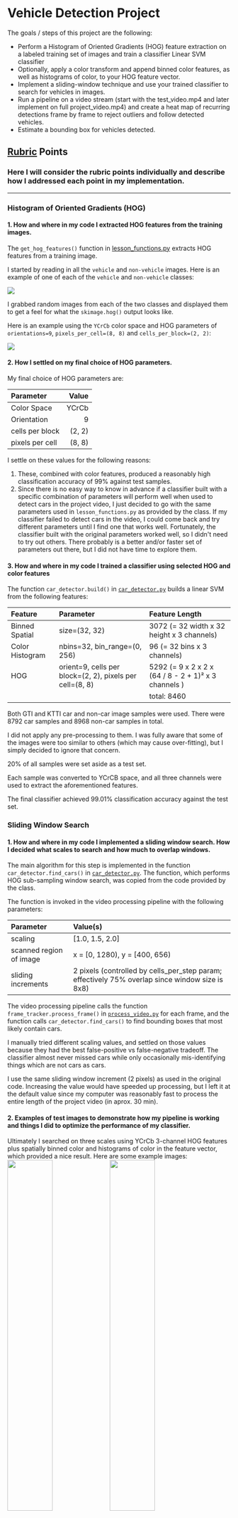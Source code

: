 # Vehicle Detection Project

The goals / steps of this project are the following:

* Perform a Histogram of Oriented Gradients (HOG) feature extraction on a labeled training set of images and train a classifier Linear SVM classifier
* Optionally, apply a color transform and append binned color features, as well as histograms of color, to your HOG feature vector. 
* Implement a sliding-window technique and use your trained classifier to search for vehicles in images.
* Run a pipeline on a video stream (start with the test_video.mp4 and later implement on full project_video.mp4) and create a heat map of recurring detections frame by frame to reject outliers and follow detected vehicles.
* Estimate a bounding box for vehicles detected.

## [Rubric](https://review.udacity.com/#!/rubrics/513/view) Points
### Here I will consider the rubric points individually and describe how I addressed each point in my implementation.  

---
### Histogram of Oriented Gradients (HOG)

#### 1. How and where in my code I extracted HOG features from the training images.

The `get_hog_features()` function in [lesson_functions.py](./lession_functions.py) extracts HOG features from a training image.

I started by reading in all the `vehicle` and `non-vehicle` images.  Here is an example of one of each of the `vehicle` and `non-vehicle` classes:

<img src="./examples/car_not_car.png">

I grabbed random images from each of the two classes and displayed them to get a feel for what the `skimage.hog()` output looks like.

Here is an example using the `YCrCb` color space and HOG parameters of `orientations=9`, `pixels_per_cell=(8, 8)` and `cells_per_block=(2, 2)`:

<img src="./examples/HOG_example.png">

#### 2. How I settled on my final choice of HOG parameters.

My final choice of HOG parameters are:

| Parameter | Value |
|:----------|------:|
|Color Space | YCrCb |
|Orientation|9      |
|cells per block| (2, 2) |
|pixels per cell| (8, 8) |

I settle on these values for the following reasons:

1. These, combined with color features,  produced a reasonably high classification accuracy of 99% against test samples.
1. Since there is no easy way to know in advance if a classifier built with a specific combination of parameters will perform well when used to detect cars in the project video, I just decided to go with the same parameters used in `lesson_functions.py` as provided by the class. If my classifier failed to detect cars in the video, I could come back and try different parameters until I find one that works well.  Fortunately, the classifier built with the original parameters worked well, so I didn't need to try out others. There probably is a better and/or faster set of parameters out there, but I did not have time to explore them.

#### 3. How and where in my code I trained a classifier using selected HOG and color features

The function `car_detector.build()` in [`car_detector.py`](./car_detector.py) builds a linear SVM from the following features:

| Feature | Parameter | Feature Length |
|:----------|:------|:-----|
|Binned Spatial| size=(32, 32)   | 3072 (= 32 width x 32 height x 3 channels) |
|Color Histogram| nbins=32, bin_range=(0, 256) | 96 (= 32 bins x 3 channels) |
|HOG| orient=9, cells per block=(2, 2), pixels per cell=(8, 8)| 5292 (= 9 x 2 x 2 x (64 / 8 - 2 + 1)²  x 3 channels )
|           |       | total: 8460|

Both GTI and KTTI car and non-car image samples were used. There were 8792 car samples and 8968 non-car samples in total.

I did not apply any pre-processing to them. I was fully aware that some of the images were too similar to others (which may cause over-fitting), but I simply decided to ignore that concern.

20% of all samples were set aside as a test set. 

Each sample was converted to YCrCB space, and all three channels were used to extract the aforementioned features.

The final classifier achieved 99.01% classification accuracy against the test set.

### Sliding Window Search

#### 1. How and where in my code I implemented a sliding window search.  How I decided what scales to search and how much to overlap windows.

The main algorithm for this step is implemented in the function `car_detector.find_cars()` in [`car_detector.py`](./car_detector.py). The function, which performs HOG sub-sampling window search, was copied from the code provided by the class.

The function is invoked in the video processing pipeline with the following parameters:

| Parameter | Value(s) |
|:----------|:------|
| scaling | [1.0, 1.5, 2.0] |
| scanned region of image | x = [0, 1280), y = [400, 656) |
| sliding increments | 2 pixels (controlled by cells_per_step param; effectively 75% overlap since window size is 8x8) |

The video processing pipeline calls the function `frame_tracker.process_frame()` in [`process_video.py`](./process_video.py) for each frame, and the function calls `car_detector.find_cars()` to find bounding boxes that most likely contain cars.

I manually tried different scaling values, and settled on those values because they had the best false-positive vs false-negative tradeoff. The classifier almost never missed cars while only occasionally mis-identifying things which are not cars as cars.

I use the same sliding window increment (2 pixels) as used in the original code. Increasing the value would have speeded up processing, but I left it at the default value since my computer was reasonably fast to process the entire length of the project video (in aprox. 30 min).

#### 2. Examples of test images to demonstrate how my pipeline is working and things I did to optimize the performance of my classifier.

Ultimately I searched on three scales using YCrCb 3-channel HOG features plus spatially binned color and histograms of color in the feature vector, which provided a nice result.  Here are some example images:
<img src="./examples/snapshot1_with_cars.png" width=45%> <img src="./examples/snapshot2_with_cars.png" width=45%>
<img src="./examples/snapshot3_with_cars.png" width=45%> <img src="./examples/snapshot4_with_cars.png" width=45%>

While I did not do much to optimize performance, here is a few I did:

1. Restricting the search region to y=[400, 656). Not only did this tremendously reduce false positives, it cut down processing time by half or even more.
1. Avoid using scaling values which are too small. Smaller scaling values caused far more false positives, so I decided not to use values less than 1.

---

### Video Implementation

#### 1. Link to video.
Here's a [link to my video result](./project_video_with_cars_detected.mp4)

#### 2. How and where in my code I implemented a kind of filter for false positives and some method for combining overlapping bounding boxes.

The `frame_tracker.process_frame()` function in [`process_video.py`](./process_video.py) implements the heat map algorithm that can simultaneously address the issues of overlapping bounding boxes and false positives.

For each frame, the pipeline does the following:

1. Detect bounding boxes which mostly likely contain cars.
1. Create a heat map from those bounding boxes. Each point on the heat map has the number that is equal to the number of bounding boxes that enclose it.
1. Store the heat map in a deque that keeps the most recent 10 heat maps.
1. Create an integrated heat map by summing up all the heat maps in the deque.
1. Threshold the integrated heat map. Any point that has a value less than or equal to 5 will be zeroed out. Most false positives get eliminated this way.
1. Identify individual blobs in the integrated heat map with `scipy.ndimage.measurements.label()`. 
1. Construct bounding boxes to cover the area of each blob.

Here's an example result showing the heat map from a series of frames of video, the result of `scipy.ndimage.measurements.label()` and the final bounding boxes then overlaid on the last frame of video:

### Here are five frames and their corresponding heat maps:

<img src="examples/heatmap1.png", width=600>
<img src="examples/heatmap2.png", width=600>
<img src="examples/heatmap3.png", width=600>
<img src="examples/heatmap4.png", width=600>
<img src="examples/heatmap5.png", width=600>

### Here is the output of `scipy.ndimage.measurements.label()` on the integrated heat map from all five frames:
<img src="examples/heatmap_gray_boxes.png", width=600>

### Here the resulting bounding boxes are drawn onto the last frame in the series:
<img src="examples/final_bounding_boxes.png">
---

### Discussion

#### Issues Encountered:

1. Smaller scaling factors caused significantly more false positives. Because of this, I decided against using any values less than 1 (besides, smaller values take more time to process each frame.)
1. A car emerging from the right edge of the frame (i.e. a car passing our car on the right), is not detected immediately. A full 2/3 of its body length must be in the frame to be detected. I am not sure if this is acceptable. To detect them, I think I need to train our classifier with sample images that have only part of a car.

#### Conditions that most likely to cause the pipeline to malfunction.

1. Existence of vehicles which are not passenger cars (e.g. trucks, motorcycles, vintage cars, tractors)
1. Sub-optimal weather (rain, snow, fog)
1. Inclined roads
1. Billboards with an image of a car.
1. Traffic Congestion (severe occlusion of cars)

#### What could be done to make it more robust:
1. More training samples with wider variety of vehicles.
1. More sophisticated way to track vehicles.
